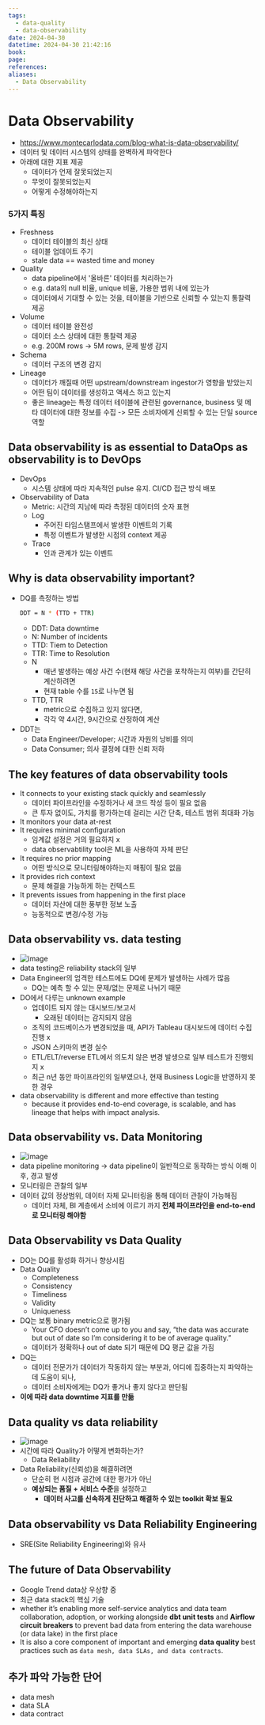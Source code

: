 ```yaml
---
tags:
  - data-quality
  - data-observability
date: 2024-04-30
datetime: 2024-04-30 21:42:16
book: 
page: 
references: 
aliases:
  - Data Observability
---
```


# Data Observability
- https://www.montecarlodata.com/blog-what-is-data-observability/
- 데이터 및 데이터 시스템의 상태를 완벽하게 파악한다
- 아래에 대한 지표 제공
  - 데이터가 언제 잘못되었는지
  - 무엇이 잘못되었는지
  - 어떻게 수정해야하는지

### 5가지 특징
- Freshness
  - 데이터 테이블의 최신 상태
  - 테이블 업데이트 주기
  - stale data == wasted time and money
- Quality
  - data pipeline에서 '올바른' 데이터를 처리하는가
  - e.g. data의 null 비율, unique 비율, 가용한 범위 내에 있는가
  - 데이터에서 기대할 수 있는 것을, 테이블을 기반으로 신뢰할 수 있는지 통찰력 제공
- Volume
  - 데이터 테이블 완전성
  - 데이터 소스 상태에 대한 통찰력 제공
  - e.g. 200M rows -> 5M rows, 문제 발생 감지
- Schema
  - 데이터 구조의 변경 감지
- Lineage
  - 데이터가 깨질때 어떤 upstream/downstream ingestor가 영향을 받았는지
  - 어떤 팀이 데이터를 생성하고 액세스 하고 있는지
  - 좋은 lineage는 특정 데이터 테이블에 관련된 governance, business 및 메타 데이터에 대한 정보를 수집 -> 모든 소비자에게 신뢰할 수 있는 단일 source 역할

## Data observability is as essential to DataOps as observability is to DevOps
- DevOps
  - 시스템 상태에 따라 지속적인 pulse 유지. CI/CD 접근 방식 배포
- Observability of Data
  - Metric: 시간의 지남에 따라 측정된 데이터의 숫자 표현
  - Log
    - 주어진 타임스탬프에서 발생한 이벤트의 기록
    - 특정 이벤트가 발생한 시점의 context 제공
  - Trace
    - 인과 관계가 있는 이벤트

## Why is data observability important?
- DQ를 측정하는 방법
  ```bash
  DDT = N * (TTD + TTR)
  ```
  - DDT: Data downtime
  - N: Number of incidents
  - TTD: Tiem to Detection
  - TTR: Time to Resolution
  - N
    - 매년 발생하는 예상 사건 수(현재 해당 사건을 포착하는지 여부)를 간단히 계산하려면
    - 현재 table 수를 `15`로 나누면 됨
  - TTD, TTR
    - metric으로 수집하고 있지 않다면,
    - 각각 약 4시간, 9시간으로 산정하여 계산
- DDT는
  - Data Engineer/Developer; 시간과 자원의 낭비를 의미
  - Data Consumer; 의사 결정에 대한 신뢰 저하

## The key features of data observability tools
- It connects to your existing stack quickly and seamlessly
  - 데이터 파이프라인을 수정하거나 새 코드 작성 등이 필요 없음
  - 큰 투자 없이도, 가치를 평가하는데 걸리는 시간 단축, 테스트 범위 최대화 가능
- It monitors your data at-rest
- It requires minimal configuration
  - 임계값 설정은 거의 필요하지 x
  - data observabtility tool은 ML을 사용하여 자체 판단
- It requires no prior mapping
  - 어떤 방식으로 모니터링해야하는지 매핑이 필요 없음
- It provides rich context
  - 문제 해결을 가능하게 하는 컨텍스트
- It prevents issues from happening in the first place
  - 데이터 자산에 대한 풍부한 정보 노출
  - 능동적으로 변경/수정 가능

## Data observability vs. data testing
- ![image](https://github.com/Wshid/daily-poc/assets/10006290/708d341c-258a-479b-bef7-65d27a59ad0d)
- data testing은 reliability stack의 일부
- Data Engineer의 엄격한 테스트에도 DQ에 문제가 발생하는 사례가 많음
  - DQ는 예측 할 수 있는 문제/없는 문제로 나뉘기 때문
- DO에서 다루는 unknown example
  - 업데이트 되지 않는 대시보드/보고서
    - 오래된 데이터는 감지되지 않음
  - 조직의 코드베이스가 변경되었을 때, API가 Tableau 대시보드에 데이터 수집 진행 x
  - JSON 스키마의 변경 실수
  - ETL/ELT/reverse ETL에서 의도치 않은 변경 발생으로 일부 테스트가 진행되지 x
  - 최근 n년 동안 파이프라인의 일부였으나, 현재 Business Logic을 반영하지 못한 경우
- data observability is different and more effective than testing 
  - because it provides end-to-end coverage, is scalable, and has lineage that helps with impact analysis. 

## Data observability vs. Data Monitoring
- ![image](https://github.com/Wshid/daily-poc/assets/10006290/337021b8-ad3b-4b20-a601-51184f7a9979)
- data pipeline monitoring -> data pipeline이 일반적으로 동작하는 방식 이해 이후, 경고 발생
- 모니터링은 관찰의 일부
- 데이터 값의 정상범위, 데이터 자체 모니터링을 통해 데이터 관찰이 가능해짐
  - 데이터 자체, BI 계층에서 소비에 이르기 까지 **전체 파이프라인을 end-to-end로 모니터링 해야함**

## Data Observability vs Data Quality
- DO는 DQ를 활성화 하거나 향상시킴
- Data Quality
  - Completeness
  - Consistency
  - Timeliness
  - Validity
  - Uniqueness
- DQ는 보통 binary metric으로 평가됨
  - Your CFO doesn’t come up to you and say, “the data was accurate but out of date so I’m considering it to be of average quality.”
  - 데이터가 정확하나 out of date 되기 때문에 DQ 평균 값을 가짐
- DQ는
  - 데이터 전문가가 데이터가 작동하지 않는 부분과, 어디에 집중하는지 파악하는데 도움이 되나,
  - 데이터 소비자에게는 DQ가 좋거나 좋지 않다고 판단됨
- **이에 따라 data downtime 지표를 만듦**

## Data quality vs data reliability
- ![image](https://github.com/Wshid/daily-poc/assets/10006290/c58fa076-8cd9-42c4-b6eb-25253adc8d5f)
- 시간에 따라 Quality가 어떻게 변화하는가?
  - Data Reliability
- Data Reliability(신뢰성)을 해결하려면
  - 단순히 현 시점과 공간에 대한 평가가 아닌
  - **예상되는 품질 + 서비스 수준**을 설정하고
    - **데이터 사고를 신속하게 진단하고 해결하 수 있는 toolkit 확보 필요**

## Data observability vs Data Reliability Engineering
- SRE(Site Reliability Engineering)와 유사

## The future of Data Observability
- Google Trend data상 우상향 중
- 최근 data stack의 핵심 기술
- whether it’s enabling more self-service analytics and data team collaboration, adoption, or working alongside **dbt unit tests** and **Airflow circuit breakers** to prevent bad data from entering the data warehouse (or data lake) in the first place
- It is also a core component of important and emerging **data quality** best practices such as `data mesh, data SLAs, and data contracts`.


## 추가 파악 가능한 단어
- data mesh
- data SLA
- data contract
